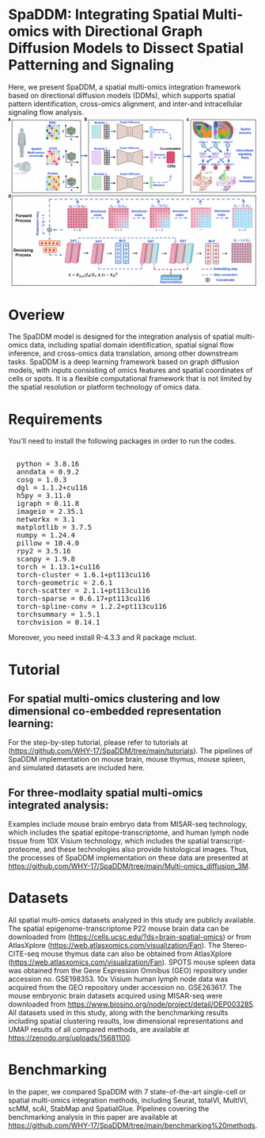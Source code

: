 # SpaDDM: Integrating Spatial Multi-omics with Directional Graph Diffusion Models to Dissect Spatial Patterning and Signaling
Here, we present SpaDDM, a spatial multi-omics integration framework based on directional diffusion models (DDMs), which supports spatial pattern identification, cross-omics alignment, and inter-and intracellular signaling flow analysis.
![SpaDDM workflow](https://github.com/WHY-17/SpaDDM/blob/main/SpaDDM%20framework.jpg)
# Overiew
The SpaDDM model is designed for the integration analysis of spatial multi-omics data, including spatial domain identification, spatial signal flow inference, and cross-omics data translation, among other downstream tasks. SpaDDM is a deep learning framework based on graph diffusion models, with inputs consisting of omics features and spatial coordinates of cells or spots. It is a flexible computational framework that is not limited by the spatial resolution or platform technology of omics data. 
# Requirements
You'll need to install the following packages in order to run the codes.
<pre lang="markdown"> 
  python = 3.8.16
  anndata = 0.9.2
  cosg = 1.0.3
  dgl = 1.1.2+cu116
  h5py = 3.11.0
  igraph = 0.11.8
  imageio = 2.35.1
  networkx = 3.1
  matplotlib = 3.7.5
  numpy = 1.24.4
  pillow = 10.4.0
  rpy2 = 3.5.16
  scanpy = 1.9.8
  torch = 1.13.1+cu116
  torch-cluster = 1.6.1+pt113cu116
  torch-geometric = 2.6.1
  torch-scatter = 2.1.1+pt113cu116
  torch-sparse = 0.6.17+pt113cu116
  torch-spline-conv = 1.2.2+pt113cu116
  torchsummary = 1.5.1
  torchvision = 0.14.1  </pre>
Moreover, you need install R-4.3.3 and R package mclust.
# Tutorial
## For spatial multi-omics clustering and low dimensional co-embedded representation learning: 
For the step-by-step tutorial, please refer to tutorials at (https://github.com/WHY-17/SpaDDM/tree/main/tutorials). The pipelines of SpaDDM implementation on mouse brain, mouse thymus, mouse spleen, and simulated datasets are included here.
## For three-modlaity spatial multi-omics integrated analysis:
Examples include mouse brain embryo data from MISAR-seq technology, which includes the spatial epitope-transcriptome, and human lymph node tissue from 10X Visium technology, which includes the spatial transcript-proteome, and these technologies also provide histological images. Thus, the processes of SpaDDM implementation on these data are presented at https://github.com/WHY-17/SpaDDM/tree/main/Multi-omics_diffusion_3M.
# Datasets
All spatial multi-omics datasets analyzed in this study are publicly available. The spatial epigenome-transcriptome P22 mouse brain data can be downloaded from (https://cells.ucsc.edu/?ds=brain-spatial-omics) or from AtlasXplore (https://web.atlasxomics.com/visualization/Fan). The Stereo-CITE-seq mouse thymus data can also be obtained from AtlasXplore (https://web.atlasxomics.com/visualization/Fan). SPOTS mouse spleen data was obtained from the Gene Expression Omnibus (GEO) repository under accession no. GSE198353. 10x Visium human lymph node data was acquired from the GEO repository under accession no. GSE263617. The mouse embryonic brain datasets acquired using MISAR-seq were downloaded from https://www.biosino.org/node/project/detail/OEP003285. All datasets used in this study, along with the benchmarking results including spatial clustering results, low dimensional representations and UMAP results of all compared methods, are available at https://zenodo.org/uploads/15681100.
# Benchmarking
In the paper, we compared SpaDDM with 7 state-of-the-art single-cell or spatial multi-omics integration methods, including Seurat, totalVI, MultiVI, scMM, scAI, StabMap and SpatialGlue. Pipelines covering the benchmarking analysis in this paper are available at https://github.com/WHY-17/SpaDDM/tree/main/benchmarking%20methods.

